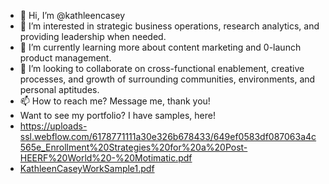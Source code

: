 - 👋 Hi, I’m @kathleencasey
- 👀 I’m interested in strategic business operations, research analytics, and providing leadership when needed.
- 🌱 I’m currently learning more about content marketing and 0-launch product management.
- 💞️ I’m looking to collaborate on cross-functional enablement, creative processes, and growth of surrounding communities, environments, and personal aptitudes. 
- 📫 How to reach me? Message me, thank you!
- Want to see my portfolio? I have samples, here!
- https://uploads-ssl.webflow.com/6178771111a30e326b678433/649ef0583df087063a4c565e_Enrollment%20Strategies%20for%20a%20Post-HEERF%20World%20-%20Motimatic.pdf
- [KathleenCaseyWorkSample1.pdf](https://github.com/kathleencasey/kathleencasey/files/13313485/KathleenCaseyWorkSample1.pdf)


<!---
kathleencasey/kathleencasey is a ✨ special ✨ repository because its `README.md` (this file) appears on your GitHub profile.
You can click the Preview link to take a look at your changes.
--->
